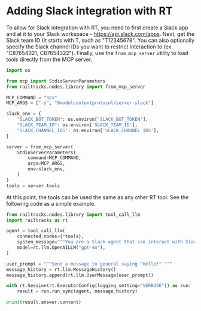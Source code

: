 # Adding Slack integration with RT

To allow for Slack integration with RT, you need to first create a Slack app and at it to your Slack workspace - https://api.slack.com/apps. 
Next, get the Slack team ID (It starts with T, such as "T12345678". You can also optionally specify the Slack channel IDs you want to restrict interaction to (ex. "C87654321, C87654322").
Finally, use the `from_mcp_server` utility to load tools directly from the MCP server. 

```python
import os

from mcp import StdioServerParameters
from railtracks.nodes.library import from_mcp_server

MCP_COMMAND = "npx"
MCP_ARGS = ["-y", "@modelcontextprotocol/server-slack"]

slack_env = {
    "SLACK_BOT_TOKEN": os.environ['SLACK_BOT_TOKEN'],
    "SLACK_TEAM_ID": os.environ['SLACK_TEAM_ID'],
    "SLACK_CHANNEL_IDS": os.environ['SLACK_CHANNEL_IDS'],
}

server = from_mcp_server(
    StdioServerParameters(
        command=MCP_COMMAND,
        args=MCP_ARGS,
        env=slack_env,
    )
)
tools = server.tools
```

At this point, the tools can be used the same as any other RT tool. See the following code as a simple example.

```python
from railtracks.nodes.library import tool_call_llm
import railtracks as rt

agent = tool_call_llm(
    connected_nodes={*tools},
    system_message="""You are a Slack agent that can interact with Slack channels.""",
    model=rt.llm.OpenAILLM("gpt-4o"),
)

user_prompt = """Send a message to general saying "Hello!"."""
message_history = rt.llm.MessageHistory()
message_history.append(rt.llm.UserMessage(user_prompt))

with rt.Session(rt.ExecutorConfig(logging_setting="VERBOSE")) as run:
    result = run.run_sync(agent, message_history)

print(result.answer.content)
```